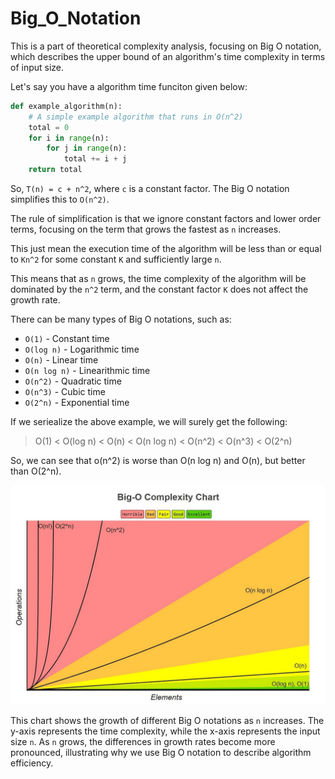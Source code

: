 # Big_O_Notation

This is a part of theoretical complexity analysis, focusing on Big O notation, which describes the upper bound of an algorithm's time complexity in terms of input size.

Let's say you have a algorithm time funciton given below:

```python
def example_algorithm(n):
    # A simple example algorithm that runs in O(n^2)
    total = 0
    for i in range(n):
        for j in range(n):
            total += i + j
    return total
```

So, `T(n) = c + n^2`, where `c` is a constant factor. The Big O notation simplifies this to `O(n^2)`.

The rule of simplification is that we ignore constant factors and lower order terms, focusing on the term that grows the fastest as `n` increases.

This just mean the execution time of the algorithm will be less than or equal to `Kn^2` for some constant `K` and sufficiently large `n`.

This means that as `n` grows, the time complexity of the algorithm will be dominated by the `n^2` term, and the constant factor `K` does not affect the growth rate.

There can be many types of Big O notations, such as:
- `O(1)` - Constant time
- `O(log n)` - Logarithmic time
- `O(n)` - Linear time
- `O(n log n)` - Linearithmic time
- `O(n^2)` - Quadratic time
- `O(n^3)` - Cubic time
- `O(2^n)` - Exponential time

If we seriealize the above example, we will surely get the following:

> O(1) < O(log n) < O(n) < O(n log n) < O(n^2) < O(n^3) < O(2^n)

So, we can see that o(n^2) is worse than O(n log n) and O(n), but better than O(2^n).

![image](./image.png)

This chart shows the growth of different Big O notations as `n` increases. The y-axis represents the time complexity, while the x-axis represents the input size `n`. As `n` grows, the differences in growth rates become more pronounced, illustrating why we use Big O notation to describe algorithm efficiency.